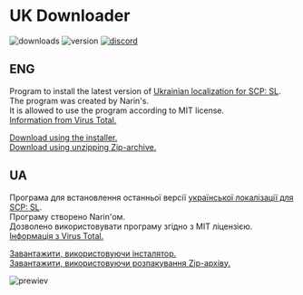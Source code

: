 # UK Downloader
![downloads](https://img.shields.io/github/downloads/Ukrainian-SCPSL/UKDownloader/total?logo=github&style=for-the-badge)
![version](https://img.shields.io/github/v/release/Ukrainian-SCPSL/UKDownloader?include_prereleases&logo=github&style=for-the-badge)
[![discord](https://img.shields.io/discord/1052888868514447401?label=Discord&logo=discord&style=for-the-badge)](https://discord.gg/xBYJmpHptk)
## ENG
Program to install the latest version of [Ukrainian localization for SCP: SL](https://github.com/Ukrainian-SCPSL/Ukrainian-language).                                                          
The program was created by Narin's.                                                          
It is allowed to use the program according to MIT license.                                                          
[Information from Virus Total.](https://www.virustotal.com/gui/file/d22a1a27872792a682a1cfe2ae0911c044b12a961599e7469a7f89ce3f442c0b?nocache=1)
                                                          
[Download using the installer.](https://github.com/Ukrainian-SCPSL/UKDownloader/blob/main/UKDownloader%20Setup.exe)                                                          
[Download using unzipping Zip-archive.](https://github.com/Ukrainian-SCPSL/UKDownloader/blob/main/UKDownloader.zip)                                                          
## UA
Програма для встановлення останньої версії [української локалізації для SCP: SL](https://github.com/Ukrainian-SCPSL/Ukrainian-language).                                                          
Програму створено Narin'ом.                                                          
Дозволено використовувати програму згідно з MIT ліцензією.                                                          
[Інформація з Virus Total.](https://www.virustotal.com/gui/file/d22a1a27872792a682a1cfe2ae0911c044b12a961599e7469a7f89ce3f442c0b?nocache=1)
                                                          
[Завантажити, використовуючи інсталятор.](https://github.com/Ukrainian-SCPSL/UKDownloader/blob/main/UKDownloader%20Setup.exe)                                                           
[Завантажити, використовуючи розпакування Zip-архіву.](https://github.com/Ukrainian-SCPSL/UKDownloader/blob/main/UKDownloader.zip)



    

    
![prewiev](https://cdn.discordapp.com/attachments/639792159469469698/1291395465358610577/image.png?ex=66fff13f&is=66fe9fbf&hm=ae547c7cad57abc126fc92ca8086bbe866f572d4da75bcf80370ad7d3fbda72f&)

